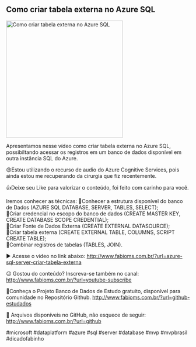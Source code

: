 ## Como criar tabela externa no Azure SQL  

<img src="https://fabioms.com.br//uploads/youtube/jConSqNF6Qs.png" alt="Como criar tabela externa no Azure SQL  " title="Azure SQL" width="320"/>

Apresentamos nesse vídeo como criar tabela externa no Azure SQL, possibiltando acessar os registros em um banco de dados disponível em outra instância SQL do Azure.

😍Estou utilizando o recurso de audio do Azure Cognitive Services, pois ainda estou me recuperando da cirurgia que fiz recentemente.

👍Deixe seu Like para valorizar o conteúdo, foi feito com carinho para você.

Iremos conhecer as técnicas:
🔹Conhecer a estrutura disponível do banco de Dados (AZURE SQL DATABASE, SERVER, TABLES, SELECT);  
🔹Criar credencial no escopo do banco de dados (CREATE MASTER KEY, CREATE DATABASE SCOPE CREDENTIAL);  
🔹Criar Fonte de Dados Externa (CREATE EXTERNAL DATASOURCE);  
🔹Criar tabela externa (CREATE EXTERNAL TABLE, COLUMNS, SCRIPT CREATE TABLE);  
🔹Combinar registros de tabelas (TABLES, JOIN).

▶️ Acesse o vídeo no link abaixo:
http://www.fabioms.com.br/?url=azure-sql-server-criar-tabela-externa

😉 Gostou do conteúdo? Inscreva-se também no canal:
http://www.fabioms.com.br/?url=youtube-subscribe

🎁Conheça o Projeto Banco de Dados de Estudo gratuito, disponível para comunidade no Repositório Github.
http://www.fabioms.com.br/?url=github-estudados

📁 Arquivos disponíveis no GitHub, não esquece de seguir:
http://www.fabioms.com.br/?url=github

#microsoft #dataplatform #azure #sql #server #database #mvp #mvpbrasil #dicadofabinho